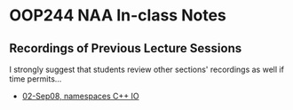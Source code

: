# OOP244 NAA In-class Notes
## Recordings of Previous Lecture Sessions
I strongly suggest that students review other sections' recordings as well if time permits...

- [02-Sep08, namespaces C++ IO](https://youtu.be/M65ko09vFkg)
